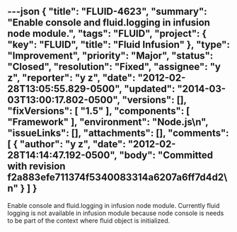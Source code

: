 ---json
{
  "title": "FLUID-4623",
  "summary": "Enable console and fluid.logging in infusion node module.",
  "tags": "FLUID",
  "project": {
    "key": "FLUID",
    "title": "Fluid Infusion"
  },
  "type": "Improvement",
  "priority": "Major",
  "status": "Closed",
  "resolution": "Fixed",
  "assignee": "y z",
  "reporter": "y z",
  "date": "2012-02-28T13:05:55.829-0500",
  "updated": "2014-03-03T13:00:17.802-0500",
  "versions": [],
  "fixVersions": [
    "1.5"
  ],
  "components": [
    "Framework"
  ],
  "environment": "Node.js\n",
  "issueLinks": [],
  "attachments": [],
  "comments": [
    {
      "author": "y z",
      "date": "2012-02-28T14:14:47.192-0500",
      "body": "Committed with revision f2a883efe711374f5340083314a6207a6ff7d4d2\n"
    }
  ]
}
---
Enable console and fluid.logging in infusion node module. Currently fluid logging is not available in infusion module because node console is needs to be part of the context where fluid object is initialized.

        